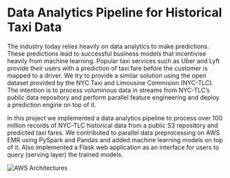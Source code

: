 # Data Analytics Pipeline for Historical Taxi Data

The industry today relies heavily on data analytics to make predictions. These predictions lead to successful business models that incentivise heavily from machine learning. Popular taxi services such as Uber and Lyft provide their users with a prediction of taxi fare before the customer is mapped to a driver. We try to provide a similar solution using the open dataset provided by the NYC Taxi and Limousine Commision (NYC-TLC). The intention is to process voluminous data in streams from NYC-TLC’s public data repository and perform parallel feature engineering and deploy a prediction engine on top of it.

In this project we implemented a data analytics pipeline to process over 100 million records of NYC-TLC historical data from a public S3 repository and predicted taxi fares. We contributed to parallel data preprocessing on AWS EMR using PySpark and Pandas and added machine learning models on top of it. Also implemented a Flask web application as an interface for users to query (serving layer) the trained models.

![AWS Architectures](https://github.com/parthnagori/Data-Analytics-Pipeline-For-Historical-Taxi-Data/blob/master/architecture.jpg?raw=true "architecture")


